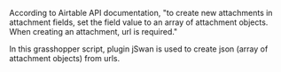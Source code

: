 According to Airtable API documentation, "to create new attachments in attachment fields, set the field value to an array of attachment objects. When creating an attachment, url is required."

In this grasshopper script, plugin jSwan is used to create json (array of attachment objects) from urls.
